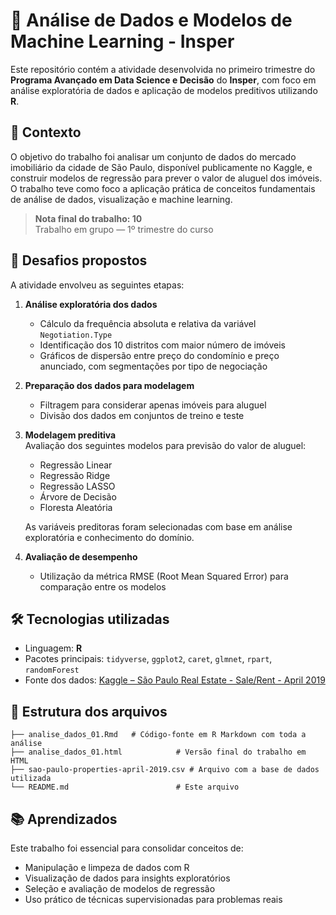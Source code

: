 # 📁 Análise de Dados e Modelos de Machine Learning - Insper

Este repositório contém a atividade desenvolvida no primeiro trimestre do **Programa Avançado em Data Science e Decisão** do **Insper**, com foco em análise exploratória de dados e aplicação de modelos preditivos utilizando **R**.

## 📌 Contexto

O objetivo do trabalho foi analisar um conjunto de dados do mercado imobiliário da cidade de São Paulo, disponível publicamente no Kaggle, e construir modelos de regressão para prever o valor de aluguel dos imóveis. O trabalho teve como foco a aplicação prática de conceitos fundamentais de análise de dados, visualização e machine learning.

> **Nota final do trabalho: 10**  
> Trabalho em grupo — 1º trimestre do curso

## 🧠 Desafios propostos

A atividade envolveu as seguintes etapas:

1. **Análise exploratória dos dados**

   - Cálculo da frequência absoluta e relativa da variável `Negotiation.Type`
   - Identificação dos 10 distritos com maior número de imóveis
   - Gráficos de dispersão entre preço do condomínio e preço anunciado, com segmentações por tipo de negociação

2. **Preparação dos dados para modelagem**

   - Filtragem para considerar apenas imóveis para aluguel
   - Divisão dos dados em conjuntos de treino e teste

3. **Modelagem preditiva**  
   Avaliação dos seguintes modelos para previsão do valor de aluguel:

   - Regressão Linear
   - Regressão Ridge
   - Regressão LASSO
   - Árvore de Decisão
   - Floresta Aleatória

   As variáveis preditoras foram selecionadas com base em análise exploratória e conhecimento do domínio.

4. **Avaliação de desempenho**
   - Utilização da métrica RMSE (Root Mean Squared Error) para comparação entre os modelos

## 🛠️ Tecnologias utilizadas

- Linguagem: **R**
- Pacotes principais: `tidyverse`, `ggplot2`, `caret`, `glmnet`, `rpart`, `randomForest`
- Fonte dos dados: [Kaggle – São Paulo Real Estate - Sale/Rent - April 2019](https://www.kaggle.com/datasets/argonalyst/sao-paulo-real-estate-sale-rent-april-2019)

## 📁 Estrutura dos arquivos

```
├── analise_dados_01.Rmd   # Código-fonte em R Markdown com toda a análise
├── analise_dados_01.html            # Versão final do trabalho em HTML
├── sao-paulo-properties-april-2019.csv # Arquivo com a base de dados utilizada
└── README.md                        # Este arquivo
```

## 📚 Aprendizados

Este trabalho foi essencial para consolidar conceitos de:

- Manipulação e limpeza de dados com R
- Visualização de dados para insights exploratórios
- Seleção e avaliação de modelos de regressão
- Uso prático de técnicas supervisionadas para problemas reais

